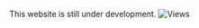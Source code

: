 This website is still under development. ![Views](https://profile-counter.glitch.me/SM-T505N-Custom-ROMs/count.svg)
